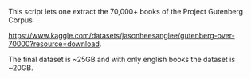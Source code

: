 This script lets one extract the 70,000+ books of the Project Gutenberg Corpus

https://www.kaggle.com/datasets/jasonheesanglee/gutenberg-over-70000?resource=download.

The final dataset is ~25GB and with only english books the dataset is ~20GB.
